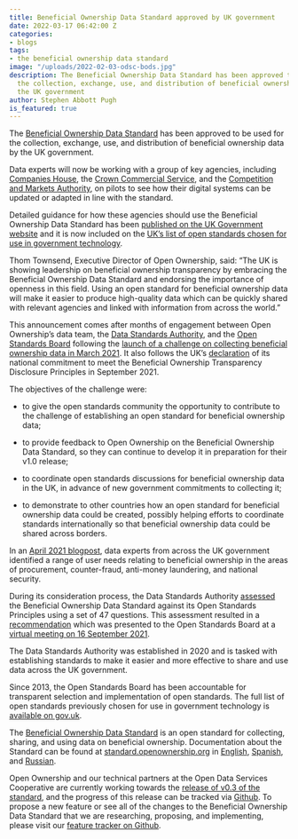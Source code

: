 ```yaml
---
title: Beneficial Ownership Data Standard approved by UK government
date: 2022-03-17 06:42:00 Z
categories:
- blogs
tags:
- the beneficial ownership data standard
image: "/uploads/2022-02-03-odsc-bods.jpg"
description: The Beneficial Ownership Data Standard has been approved to be used for
  the collection, exchange, use, and distribution of beneficial ownership data by
  the UK government
author: Stephen Abbott Pugh
is_featured: true
---
```


The [Beneficial Ownership Data Standard](https://standard.openownership.org/) has been approved to be used for the collection, exchange, use, and distribution of beneficial ownership data by the UK government.

Data experts will now be working with a group of key agencies, including [Companies House](https://www.gov.uk/government/organisations/companies-house), the [Crown Commercial Service](https://www.crowncommercial.gov.uk/), and the [Competition and Markets Authority](https://www.gov.uk/government/organisations/competition-and-markets-authority), on pilots to see how their digital systems can be updated or adapted in line with the standard.

Detailed guidance for how these agencies should use the Beneficial Ownership Data Standard has been [published on the UK Government website](https://www.gov.uk/government/publications/open-standards-for-government/collect-use-and-exchange-beneficial-ownership-information) and it is now included on the [UK’s list of open standards chosen for use in government technology](https://www.gov.uk/government/publications/open-standards-for-government).

Thom Townsend, Executive Director of Open Ownership, said: “The UK is showing leadership on beneficial ownership transparency by embracing the Beneficial Ownership Data Standard and endorsing the importance of openness in this field. Using an open standard for beneficial ownership data will make it easier to produce high-quality data which can be quickly shared with relevant agencies and linked with information from across the world.”

This announcement comes after months of engagement between Open Ownership’s data team, the [Data Standards Authority](https://www.gov.uk/government/groups/data-standards-authority), and the [Open Standards Board](https://www.gov.uk/government/groups/open-standards-board) following the [launch of a challenge on collecting beneficial ownership data in March 2021](https://github.com/co-cddo/open-standards/issues/76). It also follows the UK’s [declaration](https://www.gov.uk/government/publications/beneficial-ownership-disclosure-principles/declaration-of-national-commitment-to-meet-the-beneficial-ownership-transparency-disclosure-principles-accessible-version) of its national commitment to meet the Beneficial Ownership Transparency Disclosure Principles in September 2021.

The objectives of the challenge were:

* to give the open standards community the opportunity to contribute to the challenge of establishing an open standard for beneficial ownership data;


* to provide feedback to Open Ownership on the Beneficial Ownership Data Standard, so they can continue to develop it in preparation for their v1.0 release;


* to coordinate open standards discussions for beneficial ownership data in the UK, in advance of new government commitments to collecting it;


* to demonstrate to other countries how an open standard for beneficial ownership data could be created, possibly helping efforts to coordinate standards internationally so that beneficial ownership data could be shared across borders.

In an [April 2021 blogpost](https://dataingovernment.blog.gov.uk/2021/04/08/who-really-benefits-from-uk-business-ownership/), data experts from across the UK government identified a range of user needs relating to beneficial ownership in the areas of procurement, counter-fraud, anti-money laundering, and national security.

During its consideration process, the Data Standards Authority [assessed](https://docs.google.com/document/d/1pnn_RtGhP0f_YunJuP4C7-YnIM8-K4prfem_xDF-vXE/edit) the Beneficial Ownership Data Standard against its Open Standards Principles using a set of 47 questions. This assessment resulted in a [recommendation](https://docs.google.com/document/d/1z8HKZfsww5MvqpNZprsCkl0OsqzPX8hPQFkEOZjGeLc/edit) which was presented to the Open Standards Board at a [virtual meeting on 16 September 2021](https://assets.publishing.service.gov.uk/government/uploads/system/uploads/attachment_data/file/1030759/Open_Standards_Board_Meeting_-_16_September_2021__1_.odt).

The Data Standards Authority was established in 2020 and is tasked with establishing standards to make it easier and more effective to share and use data across the UK government.

Since 2013, the Open Standards Board has been accountable for transparent selection and implementation of open standards. The full list of open standards previously chosen for use in government technology is [available on gov.uk](https://www.gov.uk/government/publications/open-standards-for-government).

The [Beneficial Ownership Data Standard](https://standard.openownership.org/) is an open standard for collecting, sharing, and using data on beneficial ownership. Documentation about the Standard can be found at [standard.openownership.org](https://standard.openownership.org/) in [English](https://standard.openownership.org/en/0.2.0/), [Spanish](https://standard.openownership.org/es/0.2.0/), and [Russian](https://standard.openownership.org/ru/0.2.0/).

Open Ownership and our technical partners at the Open Data Services Cooperative are currently working towards the [release of v0.3 of the standard](https://github.com/orgs/openownership/projects/3), and the progress of this release can be tracked via [Github](https://github.com/orgs/openownership/projects/3). To propose a new feature or see all of the changes to the Beneficial Ownership Data Standard that we are researching, proposing, and implementing, please visit our [feature tracker on Github](https://github.com/openownership/data-standard/projects/4).